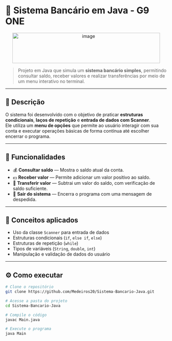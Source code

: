 # 🏦 Sistema Bancário em Java - G9 ONE

<p align="center">
  <img width="461" height="95" alt="image" src="https://github.com/user-attachments/assets/d6807938-aed2-4cb9-85ac-0890e91d3eb1" />
</p>

> Projeto em Java que simula um **sistema bancário simples**, permitindo consultar saldo, receber valores e realizar transferências por meio de um menu interativo no terminal.

---

## 📜 Descrição

O sistema foi desenvolvido com o objetivo de praticar **estruturas condicionais**, **laços de repetição** e **entrada de dados com Scanner**.  
Ele utiliza um **menu de opções** que permite ao usuário interagir com sua conta e executar operações básicas de forma contínua até escolher encerrar o programa.

---

## 🚀 Funcionalidades

- 💰 **Consultar saldo** — Mostra o saldo atual da conta.  
- 💵 **Receber valor** — Permite adicionar um valor positivo ao saldo.  
- 💸 **Transferir valor** — Subtrai um valor do saldo, com verificação de saldo suficiente.  
- 🚪 **Sair do sistema** — Encerra o programa com uma mensagem de despedida.

---

## 🧠 Conceitos aplicados

- Uso da classe `Scanner` para entrada de dados  
- Estruturas condicionais (`if`, `else if`, `else`)  
- Estruturas de repetição (`while`)  
- Tipos de variáveis (`String`, `double`, `int`)  
- Manipulação e validação de dados do usuário  

---

## ⚙️ Como executar

```bash
# Clone o repositório
git clone https://github.com/Medeiros20/Sistema-Bancario-Java.git

# Acesse a pasta do projeto
cd Sistema-Bancario-Java

# Compile o código
javac Main.java

# Execute o programa
java Main

